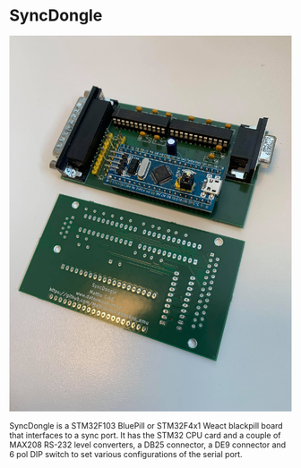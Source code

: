 # SyncDongle

![SyncDongle picture](https://raw.githubusercontent.com/MattisLind/alfaskop_emu/master/hardware/SyncDongle/SyncDongle.jpg)

SyncDongle is a STM32F103 BluePill or STM32F4x1 Weact blackpill board that interfaces to a sync port. It has the STM32 CPU card and a couple of MAX208 RS-232 level converters, a DB25 connector, a DE9 connector and 6 pol DIP switch to set various configurations of the serial port.
